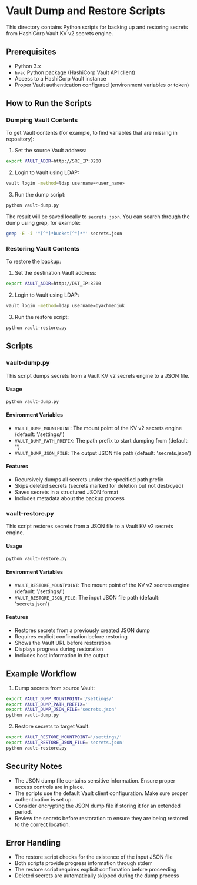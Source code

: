 # Vault Dump and Restore Scripts

This directory contains Python scripts for backing up and restoring secrets from HashiCorp Vault KV v2 secrets engine.

## Prerequisites

- Python 3.x
- `hvac` Python package (HashiCorp Vault API client)
- Access to a HashiCorp Vault instance
- Proper Vault authentication configured (environment variables or token)

## How to Run the Scripts

### Dumping Vault Contents

To get Vault contents (for example, to find variables that are missing in repository):

1. Set the source Vault address:
```bash
export VAULT_ADDR=http://SRC_IP:8200
```

2. Login to Vault using LDAP:
```bash
vault login -method=ldap username=<user_name>
```

3. Run the dump script:
```bash
python vault-dump.py
```

The result will be saved locally to `secrets.json`. You can search through the dump using grep, for example:
```bash
grep -E -i '"[^"]*bucket[^"]*"' secrets.json
```

### Restoring Vault Contents

To restore the backup:

1. Set the destination Vault address:
```bash
export VAULT_ADDR=http://DST_IP:8200
```

2. Login to Vault using LDAP:
```bash
vault login -method=ldap username=byachmeniuk
```

3. Run the restore script:
```bash
python vault-restore.py
```

## Scripts

### vault-dump.py

This script dumps secrets from a Vault KV v2 secrets engine to a JSON file.

#### Usage

```bash
python vault-dump.py
```

#### Environment Variables

- `VAULT_DUMP_MOUNTPOINT`: The mount point of the KV v2 secrets engine (default: '/settings/')
- `VAULT_DUMP_PATH_PREFIX`: The path prefix to start dumping from (default: '')
- `VAULT_DUMP_JSON_FILE`: The output JSON file path (default: 'secrets.json')

#### Features

- Recursively dumps all secrets under the specified path prefix
- Skips deleted secrets (secrets marked for deletion but not destroyed)
- Saves secrets in a structured JSON format
- Includes metadata about the backup process

### vault-restore.py

This script restores secrets from a JSON file to a Vault KV v2 secrets engine.

#### Usage

```bash
python vault-restore.py
```

#### Environment Variables

- `VAULT_RESTORE_MOUNTPOINT`: The mount point of the KV v2 secrets engine (default: '/settings/')
- `VAULT_RESTORE_JSON_FILE`: The input JSON file path (default: 'secrets.json')

#### Features

- Restores secrets from a previously created JSON dump
- Requires explicit confirmation before restoring
- Shows the Vault URL before restoration
- Displays progress during restoration
- Includes host information in the output

## Example Workflow

1. Dump secrets from source Vault:
```bash
export VAULT_DUMP_MOUNTPOINT='/settings/'
export VAULT_DUMP_PATH_PREFIX=''
export VAULT_DUMP_JSON_FILE='secrets.json'
python vault-dump.py
```

2. Restore secrets to target Vault:
```bash
export VAULT_RESTORE_MOUNTPOINT='/settings/'
export VAULT_RESTORE_JSON_FILE='secrets.json'
python vault-restore.py
```

## Security Notes

- The JSON dump file contains sensitive information. Ensure proper access controls are in place.
- The scripts use the default Vault client configuration. Make sure proper authentication is set up.
- Consider encrypting the JSON dump file if storing it for an extended period.
- Review the secrets before restoration to ensure they are being restored to the correct location.

## Error Handling

- The restore script checks for the existence of the input JSON file
- Both scripts provide progress information through stderr
- The restore script requires explicit confirmation before proceeding
- Deleted secrets are automatically skipped during the dump process 